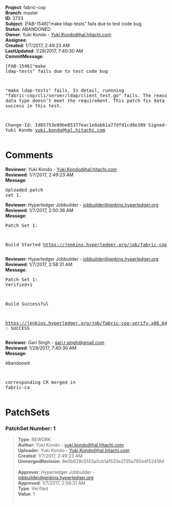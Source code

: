 <strong>Project</strong>: fabric-cop<br><strong>Branch</strong>: master<br><strong>ID</strong>: 3733<br><strong>Subject</strong>: [FAB-1546]"make ldap-tests" fails due to test code bug<br><strong>Status</strong>: ABANDONED<br><strong>Owner</strong>: Yuki Kondo - Yuki.Kondo@hal.hitachi.com<br><strong>Assignee</strong>:<br><strong>Created</strong>: 1/7/2017, 2:49:23 AM<br><strong>LastUpdated</strong>: 1/28/2017, 7:40:30 AM<br><strong>CommitMessage</strong>:<br><pre>[FAB-1546]"make ldap-tests" fails due to test code bug

"make ldap-tests" fails. In detail, runnning
"fabric-cop/cli/server/ldap/client_test.go" fails.
The reason is that data type doesn't meet the requirement.
This patch fix data type to get success in this test.

Change-Id: Id85753e89be85377eac1e8ab61a77dfd1cd8e389
Signed-off-by: Yuki Kondo <yuki.kondo@hal.hitachi.com>
</pre><h1>Comments</h1><strong>Reviewer</strong>: Yuki Kondo - Yuki.Kondo@hal.hitachi.com<br><strong>Reviewed</strong>: 1/7/2017, 2:49:23 AM<br><strong>Message</strong>: <pre>Uploaded patch set 1.</pre><strong>Reviewer</strong>: Hyperledger Jobbuilder - jobbuilder@jenkins.hyperledger.org<br><strong>Reviewed</strong>: 1/7/2017, 2:50:38 AM<br><strong>Message</strong>: <pre>Patch Set 1:

Build Started https://jenkins.hyperledger.org/job/fabric-cop-verify-x86_64/267/</pre><strong>Reviewer</strong>: Hyperledger Jobbuilder - jobbuilder@jenkins.hyperledger.org<br><strong>Reviewed</strong>: 1/7/2017, 2:58:31 AM<br><strong>Message</strong>: <pre>Patch Set 1: Verified+1

Build Successful 

https://jenkins.hyperledger.org/job/fabric-cop-verify-x86_64/267/ : SUCCESS</pre><strong>Reviewer</strong>: Gari Singh - gari.r.singh@gmail.com<br><strong>Reviewed</strong>: 1/28/2017, 7:40:30 AM<br><strong>Message</strong>: <pre>Abandoned

corresponding CR merged in fabric-ca</pre><h1>PatchSets</h1><h3>PatchSet Number: 1</h3><blockquote><strong>Type</strong>: REWORK<br><strong>Author</strong>: Yuki Kondo - yuki.kondo@hal.hitachi.com<br><strong>Uploader</strong>: Yuki Kondo - Yuki.Kondo@hal.hitachi.com<br><strong>Created</strong>: 1/7/2017, 2:49:23 AM<br><strong>UnmergedRevision</strong>: 8e0b628c5f43a0cb1af533e2135a765e4f52418d<br><br><strong>Approver</strong>: Hyperledger Jobbuilder - jobbuilder@jenkins.hyperledger.org<br><strong>Approved</strong>: 1/7/2017, 2:58:31 AM<br><strong>Type</strong>: Verified<br><strong>Value</strong>: 1<br><br></blockquote>